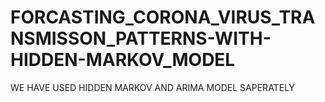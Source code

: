 # FORCASTING_CORONA_VIRUS_TRANSMISSON_PATTERNS-WITH-HIDDEN-MARKOV_MODEL
WE HAVE USED HIDDEN MARKOV AND ARIMA MODEL SAPERATELY
